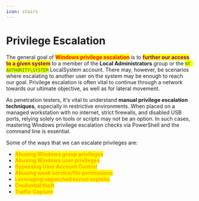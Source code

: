 ```yaml
---
icon: stairs
---
```


# Privilege Escalation

The general goal of <mark style="color:red;">**Windows privilege escalation**</mark> is to <mark style="color:purple;">**further our access to a given system**</mark> to a member of the **Local Administrators** group or the <mark style="color:green;">`NT AUTHORITY\SYSTEM`</mark> LocalSystem account. There may, however, be scenarios where escalating to another user on the system may be enough to reach our goal. Privilege escalation is often vital to continue through a network towards our ultimate objective, as well as for lateral movement.

As penetration testers, it's vital to understand **manual privilege escalation techniques**, especially in restrictive environments. When placed on a managed workstation with no internet, strict firewalls, and disabled USB ports, relying solely on tools or scripts may not be an option. In such cases, mastering Windows privilege escalation checks via PowerShell and the command line is essential.

Some of the ways that we can escalate privileges are:

* <mark style="color:orange;">**Abusing Windows group privileges**</mark>&#x20;
* <mark style="color:orange;">**Abusing Windows user privileges**</mark>&#x20;
* <mark style="color:orange;">**Bypassing User Account Control**</mark>&#x20;
* <mark style="color:orange;">**Abusing weak service/file permissions**</mark>&#x20;
* <mark style="color:orange;">**Leveraging unpatched kernel exploits**</mark>&#x20;
* <mark style="color:orange;">**Credential theft**</mark>&#x20;
* <mark style="color:orange;">**Traffic Capture**</mark>
